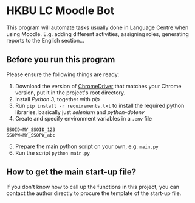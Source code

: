 # HKBU LC Moodle Bot
This program will automate tasks usually done in Language Centre when using Moodle. E.g. adding different activities, assigning roles, generating reports to the English section...

## Before you run this program
Please ensure the following things are ready:

1. Download the version of [ChromeDriver](https://sites.google.com/chromium.org/driver/) that matches your Chrome version, put it in the project's root directory.
2. Install *Python 3*, together with *pip*
3. Run ```pip install -r requirements.txt``` to install the required python libraries, basically just *selenium* and *python-dotenv*
4. Create and specify environment variables in a ```.env``` file
```
SSOID=MY_SSOID_123
SSOPW=MY_SSOPW_abc
```
5. Prepare the main python script on your own, e.g. ```main.py```
6. Run the script ```python main.py```

## How to get the main start-up file?
If you don't know how to call up the functions in this project, you can contact the author directly to procure the template of the start-up file.
